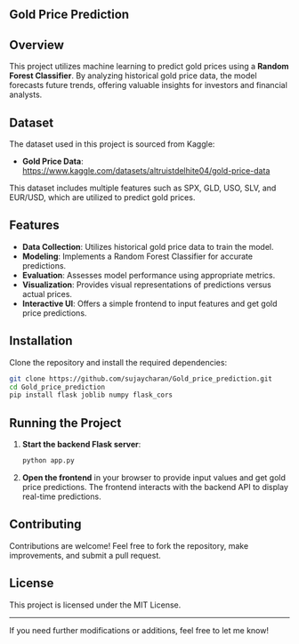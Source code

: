 ## Gold Price Prediction

## Overview

This project utilizes machine learning to predict gold prices using a **Random Forest Classifier**. By analyzing historical gold price data, the model forecasts future trends, offering valuable insights for investors and financial analysts.

## Dataset

The dataset used in this project is sourced from Kaggle:

* **Gold Price Data**: https://www.kaggle.com/datasets/altruistdelhite04/gold-price-data

This dataset includes multiple features such as SPX, GLD, USO, SLV, and EUR/USD, which are utilized to predict gold prices.

## Features

* **Data Collection**: Utilizes historical gold price data to train the model.
* **Modeling**: Implements a Random Forest Classifier for accurate predictions.
* **Evaluation**: Assesses model performance using appropriate metrics.
* **Visualization**: Provides visual representations of predictions versus actual prices.
* **Interactive UI**: Offers a simple frontend to input features and get gold price predictions.

## Installation

Clone the repository and install the required dependencies:

```bash
git clone https://github.com/sujaycharan/Gold_price_prediction.git
cd Gold_price_prediction
pip install flask joblib numpy flask_cors
```

## Running the Project

1. **Start the backend Flask server**:

   ```bash
   python app.py
   ```

2. **Open the frontend** in your browser to provide input values and get gold price predictions. The frontend interacts with the backend API to display real-time predictions.

## Contributing

Contributions are welcome! Feel free to fork the repository, make improvements, and submit a pull request.

## License

This project is licensed under the MIT License.

---

If you need further modifications or additions, feel free to let me know!
